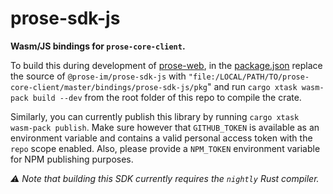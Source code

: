 # prose-sdk-js

**Wasm/JS bindings for `prose-core-client`.**

To build this during development of [prose-web](https://github.com/prose-im/prose-web), in the [package.json](https://github.com/prose-im/prose-web/blob/master/package.json) replace the source of `@prose-im/prose-sdk-js` with `"file:/LOCAL/PATH/TO/prose-core-client/master/bindings/prose-sdk-js/pkg`" and run `cargo xtask wasm-pack build --dev` from the root folder of this repo to compile the crate.

Similarly, you can currently publish this library by running `cargo xtask wasm-pack publish`. Make sure however that `GITHUB_TOKEN` is available as an environment variable and contains a valid personal access token with the `repo` scope enabled. Also, please provide a `NPM_TOKEN` environment variable for NPM publishing purposes.

_⚠️ Note that building this SDK currently requires the `nightly` Rust compiler._
